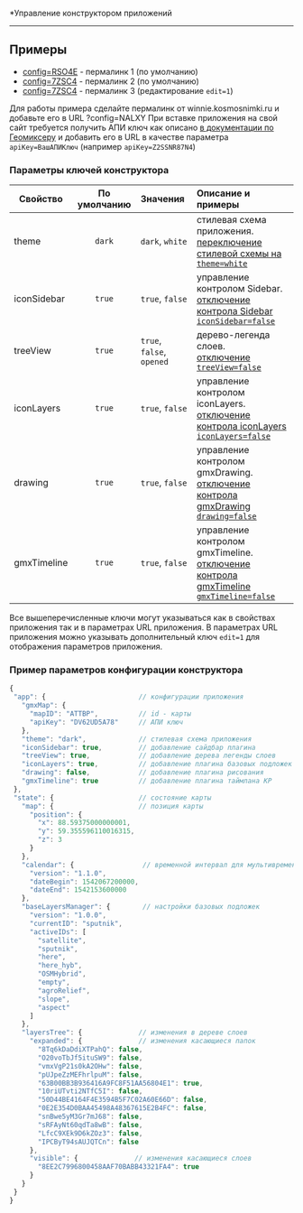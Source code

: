 *Управление конструктором приложений

---

Примеры
------
  * [config=RSO4E](https://originalsin.github.io/svelte.geomixer/public/?config=RSO4E) - пермалинк 1 (по умолчанию)
  * [config=7ZSC4](https://originalsin.github.io/svelte.geomixer/public/?config=7ZSC4) - пермалинк 2 (по умолчанию)
  * [config=7ZSC4](https://originalsin.github.io/svelte.geomixer/public/?config=196JI&edit=1) - пермалинк 3 (редактирование `edit=1`)

  
 Для работы примера сделайте пермалинк от winnie.kosmosnimki.ru и добавьте его в URL ?config=NALXY
 При вставке приложения на свой сайт требуется получить АПИ ключ как описано [в документации по Геомиксеру](https://geomixer.ru/docs/) и добавить его в URL в качестве параметра `apiKey=ВашАПИКлюч` (например `apiKey=Z2SSNR87N4`)
 
 ### Параметры ключей конструктора

Свойство|По умолчанию|Значения|Описание и примеры
------|:---------:|:-----------|:-----------
theme|`dark`| `dark`, `white` | стилевая схема приложения.<br>[переключение стилевой схемы на `theme=white`](https://originalsin.github.io/svelte.geomixer/public/?config=7ZSC4&theme=white)
iconSidebar|`true`|`true`, `false`| управление контролом Sidebar.<br>[отключение контрола Sidebar `iconSidebar=false`](https://originalsin.github.io/svelte.geomixer/public/?config=7ZSC4&iconSidebar=false)
treeView|`true`|`true`, `false`, `opened`| дерево-легенда слоев.<br> [отключение `treeView=false`](https://originalsin.github.io/svelte.geomixer/public/?config=7ZSC4&iconSidebar=false)
iconLayers|`true`|`true`, `false`| управление контролом iconLayers.<br> [отключение контрола iconLayers `iconLayers=false`](https://originalsin.github.io/svelte.geomixer/public/?config=7ZSC4&iconLayers=false)
drawing|`true`|`true`, `false`| управление контролом gmxDrawing.<br> [отключение контрола gmxDrawing `drawing=false`](https://originalsin.github.io/svelte.geomixer/public/?config=7ZSC4&drawing=false)
gmxTimeline|`true`|`true`, `false`| управление контролом gmxTimeline.<br> [отключение контрола gmxTimeline `gmxTimeline=false`](https://originalsin.github.io/svelte.geomixer/public/?config=196JI&gmxTimeline=false)

Все вышеперечисленные ключи могут указываться как в свойствах приложения так и в параметрах URL приложения.
В параметрах URL приложения можно указывать дополнительный ключ `edit=1` для отображения параметров приложения.


 ### Пример параметров конфигурации конструктора
 ```javascript
{
  "app": {                       // конфигурации приложения
    "gmxMap": {
      "mapID": "ATTBP",          // id - карты
      "apiKey": "DV62UD5A78"     // АПИ ключ
    },
    "theme": "dark",             // стилевая схема приложения
    "iconSidebar": true,         // добавление сайдбар плагина
    "treeView": true,            // добавление дерева легенды слоев
    "iconLayers": true,          // добавление плагина базовых подложек
    "drawing": false,            // добавление плагина рисования
    "gmxTimeline": true          // добавление плагина таймлана КР
  },
  "state": {                     // состояние карты
    "map": {                     // позиция карты
      "position": {
        "x": 88.59375000000001,
        "y": 59.355596110016315,
        "z": 3
      }
    },
    "calendar": {                 // временной интервал для мультивременных слоев
      "version": "1.1.0",
      "dateBegin": 1542067200000,
      "dateEnd": 1542153600000
    },
    "baseLayersManager": {        // настройки базовых подложек
      "version": "1.0.0",
      "currentID": "sputnik",
      "activeIDs": [
        "satellite",
        "sputnik",
        "here",
        "here_hyb",
        "OSMHybrid",
        "empty",
        "agroRelief",
        "slope",
        "aspect"
      ]
    },
    "layersTree": {              // изменения в дереве слоев
      "expanded": {              // изменения касающиеся папок
        "8Tq6kDaDdiXTPahQ": false,
        "O20voTbJf5ituSW9": false,
        "vmxVgP21s0kA2OHw": false,
        "pUJpeZzMEFhrlpuM": false,
        "63B00BB3B936416A9FC8F51AA56804E1": true,
        "10riUTvti2NTfC5I": false,
        "50D44BE4164F4E3594B5F7C02A60E66D": false,
        "0E2E354D0BAA45498A48367615E2B4FC": false,
        "snBwe5yM3Gr7mJ68": false,
        "sRFAyNt60qdTa8wB": false,
        "LfcC9XEk9D6kZOz3": false,
        "IPCByT94sAUJQTCn": false
      },
      "visible": {              // изменения касающиеся слоев
        "8EE2C7996800458AAF70BABB43321FA4": true
      }
    }
  }
}
```
